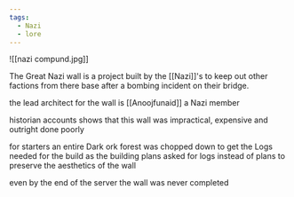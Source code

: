 ```yaml
---
tags:
  - Nazi
  - lore
---
```


![[nazi compund.jpg]]

The Great Nazi wall is a project built by the [[Nazi]]'s to keep out other factions from there base after a bombing incident on their bridge.

the lead architect for the wall is [[Anoojfunaid]] a Nazi member

historian accounts shows that this wall was impractical, expensive and outright done poorly

for starters an entire Dark ork forest was chopped down to get the Logs needed for the build as the building plans asked for logs instead of plans to preserve the aesthetics of the wall

even by the end of the server the wall was never completed 

